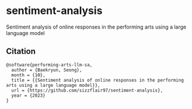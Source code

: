 # sentiment-analysis
Sentiment analysis of online responses in the performing arts using a large language model

## Citation
```
@software{performing-arts-llm-sa,
  author = {Baekryun, Seong},
  month = {10},
  title = {{Sentiment analysis of online responses in the performing arts using a large language model}},
  url = {https://github.com/sizzflair97/sentiment-analysis},
  year = {2023}
}
```
